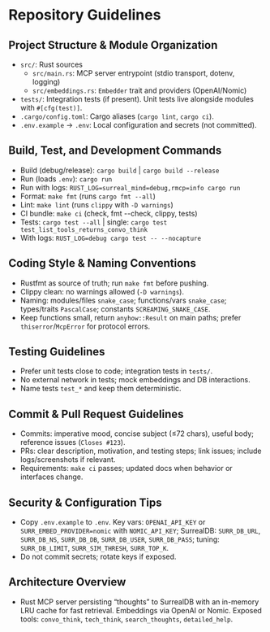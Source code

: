 # Repository Guidelines

## Project Structure & Module Organization
- `src/`: Rust sources
  - `src/main.rs`: MCP server entrypoint (stdio transport, dotenv, logging)
  - `src/embeddings.rs`: `Embedder` trait and providers (OpenAI/Nomic)
- `tests/`: Integration tests (if present). Unit tests live alongside modules with `#[cfg(test)]`.
- `.cargo/config.toml`: Cargo aliases (`cargo lint`, `cargo ci`).
- `.env.example` → `.env`: Local configuration and secrets (not committed).

## Build, Test, and Development Commands
- Build (debug/release): `cargo build` | `cargo build --release`
- Run (loads `.env`): `cargo run`
- Run with logs: `RUST_LOG=surreal_mind=debug,rmcp=info cargo run`
- Format: `make fmt` (runs `cargo fmt --all`)
- Lint: `make lint` (runs `clippy` with `-D warnings`)
- CI bundle: `make ci` (check, fmt --check, clippy, tests)
- Tests: `cargo test --all` | single: `cargo test test_list_tools_returns_convo_think`
- With logs: `RUST_LOG=debug cargo test -- --nocapture`

## Coding Style & Naming Conventions
- Rustfmt as source of truth; run `make fmt` before pushing.
- Clippy clean: no warnings allowed (`-D warnings`).
- Naming: modules/files `snake_case`; functions/vars `snake_case`; types/traits `PascalCase`; constants `SCREAMING_SNAKE_CASE`.
- Keep functions small, return `anyhow::Result` on main paths; prefer `thiserror`/`McpError` for protocol errors.

## Testing Guidelines
- Prefer unit tests close to code; integration tests in `tests/`.
- No external network in tests; mock embeddings and DB interactions.
- Name tests `test_*` and keep them deterministic.

## Commit & Pull Request Guidelines
- Commits: imperative mood, concise subject (≤72 chars), useful body; reference issues (`Closes #123`).
- PRs: clear description, motivation, and testing steps; link issues; include logs/screenshots if relevant.
- Requirements: `make ci` passes; updated docs when behavior or interfaces change.

## Security & Configuration Tips
- Copy `.env.example` to `.env`. Key vars: `OPENAI_API_KEY` or `SURR_EMBED_PROVIDER=nomic` with `NOMIC_API_KEY`; SurrealDB: `SURR_DB_URL`, `SURR_DB_NS`, `SURR_DB_DB`, `SURR_DB_USER`, `SURR_DB_PASS`; tuning: `SURR_DB_LIMIT`, `SURR_SIM_THRESH`, `SURR_TOP_K`.
- Do not commit secrets; rotate keys if exposed.

## Architecture Overview
- Rust MCP server persisting “thoughts” to SurrealDB with an in-memory LRU cache for fast retrieval. Embeddings via OpenAI or Nomic. Exposed tools: `convo_think`, `tech_think`, `search_thoughts`, `detailed_help`.

